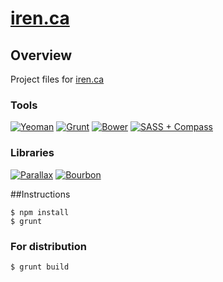 # [iren.ca](http://www.iren.ca)

## Overview

Project files for [iren.ca](http://www.iren.ca)

### Tools

[![Yeoman](http://dev.iren.ca/images/yo.jpg)](http://yeoman.io/) 
[![Grunt](http://dev.iren.ca/images/grunt.jpg)](http://gruntjs.com/)
[![Bower](http://dev.iren.ca/images/bower.jpg)](http://bower.io/)
[![SASS + Compass](http://dev.iren.ca/images/sass.jpg)](http://compass-style.org)

### Libraries

[![Parallax](http://dev.iren.ca/images/parallax.jpg)](http://wagerfield.github.io/parallax/) 
[![Bourbon](http://dev.iren.ca/images/bourbon.jpg)](http://bourbon.io/)

##Instructions

	$ npm install
	$ grunt
	
### For distribution
	
	$ grunt build
	
	